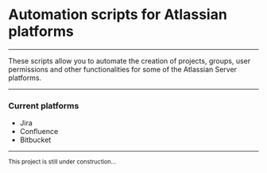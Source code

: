 <h1>Automation scripts for Atlassian platforms</h1>
<hr>
<p>
  These scripts allow you to automate the creation of projects, groups, user permissions and other functionalities for some of the Atlassian Server platforms.
</p>
<hr>

<h3>Current platforms</h3>
<ul>
  <li>Jira</li>
  <li>Confluence</li>
  <li>Bitbucket</li>
</ul>

<hr>
<small>This project is still under construction...</small>

